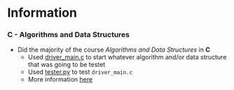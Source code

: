 # Information

### C - Algorithms and Data Structures
+ Did the majority of the course *Algorithms and Data Structures* in **C**
	+ Used [driver_main.c](https://github.com/nlantau/Portfolio/blob/master/C/Algorithms_and_Data_Structures/Seminar_1_Sorting_Algorithms/C/driver_main.c)
	to start whatever algorithm and/or data structure that was going to be testet
	+ Used [tester.py](https://github.com/nlantau/Portfolio/blob/master/C/Algorithms_and_Data_Structures/Seminar_1_Sorting_Algorithms/Python/Plott_results/tester.py)
	to test `driver_main.c`
	+ More information [here](https://github.com/nlantau/Portfolio/tree/master/C/Algorithms_and_Data_Structures/Seminar_1_Sorting_Algorithms)


